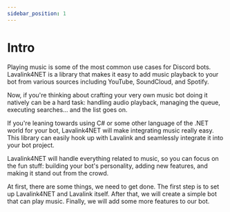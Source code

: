 ```yaml
---
sidebar_position: 1
---
```


# Intro

Playing music is some of the most common use cases for Discord bots. Lavalink4NET is a library that makes it easy to add music playback to your bot from various sources including YouTube, SoundCloud, and Spotify.

Now, if you're thinking about crafting your very own music bot doing it natively can be a hard task: handling audio playback, managing the queue, executing searches... and the list goes on.

If you're leaning towards using C# or some other language of the .NET world for your bot, Lavalink4NET will make integrating music really easy. This library can easily hook up with Lavalink and seamlessly integrate it into your bot project.

Lavalink4NET will handle everything related to music, so you can focus on the fun stuff: building your bot's personality, adding new features, and making it stand out from the crowd.

At first, there are some things, we need to get done. The first step is to set up Lavalink4NET and Lavalink itself. After that, we will create a simple bot that can play music. Finally, we will add some more features to our bot.
